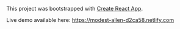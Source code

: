 This project was bootstrapped with [Create React App](https://github.com/facebook/create-react-app).

Live demo available here: https://modest-allen-d2ca58.netlify.com
